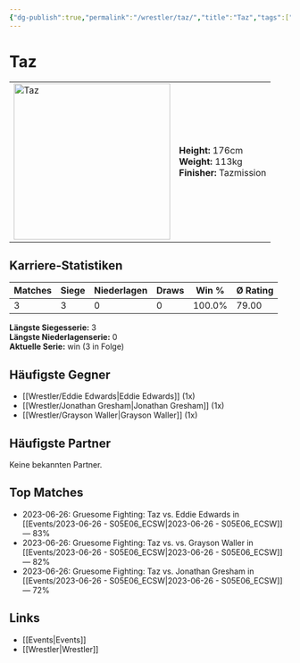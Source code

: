 ```yaml
---
{"dg-publish":true,"permalink":"/wrestler/taz/","title":"Taz","tags":["wrestler"],"noteIcon":""}
---
```



# Taz

<table>
        <tr>
        <td><img src="https://github.com/CptSpaulding1980/choke-slam-wrestling/releases/download/images/Taz.png" width="280" alt="Taz"></td>
        <td>
        <b>Height:</b> 176cm<br>
        <b>Weight:</b> 113kg<br>
        <b>Finisher:</b> Tazmission<br>
        </td>
        </tr>
        </table>
        
## Karriere-Statistiken

| Matches | Siege | Niederlagen | Draws | Win % | Ø Rating |
|---------|-------|-------------|-------|-------|-----------|
| 3 | 3 | 0 | 0 | 100.0% | 79.00 |

**Längste Siegesserie:** 3<br>**Längste Niederlagenserie:** 0<br>**Aktuelle Serie:** win (3 in Folge)


## Häufigste Gegner
- [[Wrestler/Eddie Edwards\|Eddie Edwards]] (1x)
- [[Wrestler/Jonathan Gresham\|Jonathan Gresham]] (1x)
- [[Wrestler/Grayson Waller\|Grayson Waller]] (1x)

## Häufigste Partner
Keine bekannten Partner.

## Top Matches
- 2023-06-26: Gruesome Fighting: Taz vs. Eddie Edwards in [[Events/2023-06-26 - S05E06_ECSW\|2023-06-26 - S05E06_ECSW]] — 83%
- 2023-06-26: Gruesome Fighting: Taz vs.  vs. Grayson Waller in [[Events/2023-06-26 - S05E06_ECSW\|2023-06-26 - S05E06_ECSW]] — 82%
- 2023-06-26: Gruesome Fighting: Taz vs. Jonathan Gresham in [[Events/2023-06-26 - S05E06_ECSW\|2023-06-26 - S05E06_ECSW]] — 72%

## Links
- [[Events\|Events]]
- [[Wrestler\|Wrestler]]
